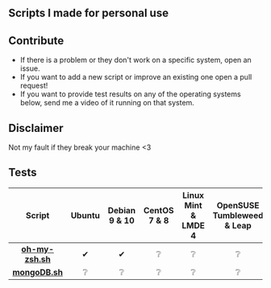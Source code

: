 ## Scripts I made for personal use

## Contribute
* If there is a problem or they don't work on a specific system, open an issue.
* If you want to add a new script or improve an existing one open a pull request!
* If you want to provide test results on any of the operating systems below, send me a video of it running on that system. 

## Disclaimer
Not my fault if they break your machine <3

## Tests
|Script|Ubuntu|Debian 9 & 10|CentOS 7 & 8|Linux Mint & LMDE 4|OpenSUSE Tumbleweed & Leap|Kali|Fedora 32|
|:---:|:---:|:---:|:---:|:---:|:---:|:---:|:---:|
| [**oh-my-zsh.sh**](https://github.com/StrawHatHacker/UsefulScripts/blob/master/oh-my-zsh.sh) | ✔ | ✔ | ❔ | ❔ | ❔ | ❔ | ❔ |
| [**mongoDB.sh**](https://github.com/StrawHatHacker/UsefulScripts/blob/master/mongoDB.sh) | ❔ | ❔ | ❔ | ❔ | ❔ | ❔ | ❔ |
